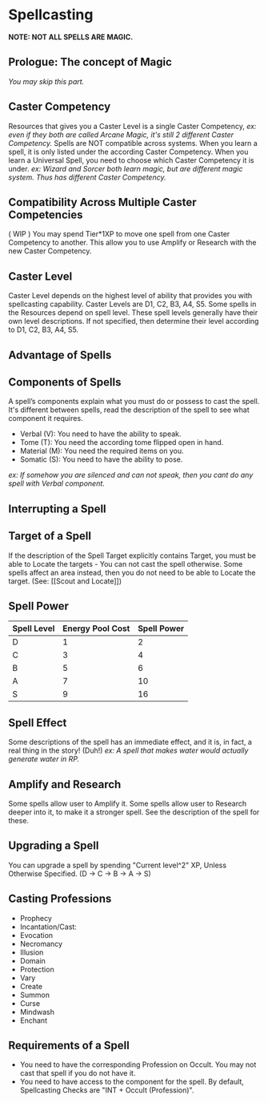 # Spellcasting

**NOTE: NOT ALL SPELLS ARE MAGIC.**

## Prologue: The concept of Magic
*You may skip this part.*






## **Caster Competency**
Resources that gives you a Caster Level is a single Caster Competency,
*ex: even if they both are called Arcane Magic, it's still 2 different Caster Competency.* 
Spells are NOT compatible across systems. When you learn a spell, it is only listed under the according Caster Competency. When you learn a Universal Spell, you need to choose which Caster Competency it is under.
*ex: Wizard and Sorcer both learn magic, but are different magic system. Thus has different Caster Competency.*

## **Compatibility Across Multiple Caster Competencies**
( WIP ) You may spend Tier*1XP to move one spell from one Caster Competency to another. This allow you to use Amplify or Research with the new Caster Competency. 

## **Caster Level**
Caster Level depends on the highest level of ability that provides you with spellcasting capability. 
Caster Levels are D1, C2, B3, A4, S5.
Some spells in the Resources depend on spell level. These spell levels generally have their own level descriptions. If not specified, then determine their level according to D1, C2, B3, A4, S5.

## **Advantage of Spells**

## **Components of Spells**
A spell’s components explain what you must do or possess to cast the spell. It's different between spells, read the description of the spell to see what component it requires.
- Verbal (V): You need to have the ability to speak.
- Tome (T): You need the according tome flipped open in hand.
- Material (M): You need the required items on you.
- Somatic (S): You need to have the ability to pose.

*ex: If somehow you are silenced and can not speak, then you cant do any spell with Verbal component.*

## **Interrupting a Spell**

## **Target of a Spell**
If the description of the Spell Target explicitly contains Target, you must be able to Locate the targets - You can not cast the spell otherwise. Some spells affect an area instead, then you do not need to be able to Locate the target.
(See: [[Scout and Locate]])

## **Spell Power**
|Spell Level| Energy Pool Cost | Spell Power |
|---|---|---|
|D|1|2|
|C|3|4|
|B|5|6|
|A|7|10|
|S|9|16|


## **Spell Effect**
Some descriptions of the spell has an immediate effect, and it is, in fact, a real thing in the story! (Duh!) 
*ex: A spell that makes water would actually generate water in RP.*

## **Amplify and Research**
Some spells allow user to Amplify it. Some spells allow user to Research deeper into it, to make it a stronger spell. See the description of the spell for these.

## **Upgrading a Spell**
You can upgrade a spell by spending "Current level^2" XP, Unless Otherwise Specified. (D -> C -> B -> A -> S)

## **Casting Professions**
- Prophecy
- Incantation/Cast:
- Evocation
- Necromancy
- Illusion
- Domain
- Protection
- Vary
- Create
- Summon
- Curse
- Mindwash
- Enchant


## **Requirements of a Spell**
- You need to have the corresponding Profession on Occult. You may not cast that spell if you do not have it.
- You need to have access to the component for the spell.
By default, Spellcasting Checks are "INT + Occult (Profession)".